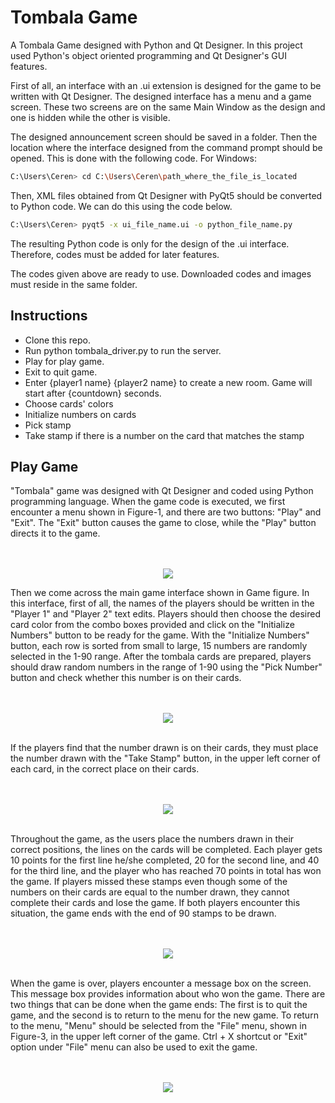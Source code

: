 # Tombala Game
   A Tombala Game designed with Python and Qt Designer. In this project used Python's object oriented programming and Qt Designer's GUI features. 
 
 First of all, an interface with an .ui extension is designed for the game to be written with Qt Designer. The designed interface has a menu and a game screen. These two screens are on the same Main Window as the design and one is hidden while the other is visible.

The designed announcement screen should be saved in a folder. Then the location where the interface designed from the command prompt should be opened. This is done with the following code.
For Windows:

```bash
C:\Users\Ceren> cd C:\Users\Ceren\path_where_the_file_is_located
```

Then, XML files obtained from Qt Designer with PyQt5 should be converted to Python code. We can do this using the code below.

```bash
C:\Users\Ceren> pyqt5 -x ui_file_name.ui -o python_file_name.py
```

The resulting Python code is only for the design of the .ui interface. Therefore, codes must be added for later features.

The codes given above are ready to use. Downloaded codes and images must reside in the same folder.

## Instructions
* Clone this repo.
* Run python tombala_driver.py to run the server.
* Play for play game.
* Exit to quit game.
* Enter {player1 name} {player2 name} to create a new room. Game will start after {countdown} seconds.
* Choose cards' colors
* Initialize numbers on cards
* Pick stamp
* Take stamp if there is a number on the card that matches the stamp

## Play Game

"Tombala" game was designed with Qt Designer and coded using Python programming language. When the game code is executed, we first encounter a menu shown in Figure-1, and there are two buttons: "Play" and "Exit". The "Exit" button causes the game to close, while the "Play" button directs it to the game. 


<p align="center">
  <br><br>
  <img src="https://user-images.githubusercontent.com/59059790/84407488-986f2b80-ac13-11ea-8566-4147b29fb44d.png">
</p>

Then we come across the main game interface shown in Game figure. In this interface, first of all, the names of the players should be written in the "Player 1" and "Player 2" text edits. Players should then choose the desired card color from the combo boxes provided and click on the "Initialize Numbers" button to be ready for the game. With the "Initialize Numbers" button, each row is sorted from small to large, 15 numbers are randomly selected in the 1-90 range. After the tombala cards are prepared, players should draw random numbers in the range of 1-90 using the "Pick Number" button and check whether this number is on their cards.

<p align="center">
  <br><br>
  <img src="https://user-images.githubusercontent.com/59059790/84412054-57791600-ac17-11ea-89d8-a84ae0560532.png">
  <br><br>
</p>

If the players find that the number drawn is on their cards, they must place the number drawn with the "Take Stamp" button, in the upper left corner of each card, in the correct place on their cards.

<p align="center">
  <br><br>
  <img src="https://user-images.githubusercontent.com/59059790/84426652-3ec72b00-ac2c-11ea-9d14-37e964b60162.png">
  <br><br>
</p>

Throughout the game, as the users place the numbers drawn in their correct positions, the lines on the cards will be completed. Each player gets 10 points for the first line he/she completed, 20 for the second line, and 40 for the third line, and the player who has reached 70 points in total has won the game. If players missed these stamps even though some of the numbers on their cards are equal to the number drawn, they cannot complete their cards and lose the game. If both players encounter this situation, the game ends with the end of 90 stamps to be drawn. 

<p align="center">
  <br><br>
  <img src="https://user-images.githubusercontent.com/59059790/84426301-a8930500-ac2b-11ea-9213-c5ce4b48acb2.png">
  <br><br>
</p>


When the game is over, players encounter a message box on the screen. This message box provides information about who won the game. There are two things that can be done when the game ends: The first is to quit the game, and the second is to return to the menu for the new game. To return to the menu, "Menu" should be selected from the "File" menu, shown in Figure-3, in the upper left corner of the game. Ctrl + X shortcut or "Exit" option under "File" menu can also be used to exit the game.

<p align="center">
  <br><br>
  <img src="https://user-images.githubusercontent.com/59059790/84426121-5eaa1f00-ac2b-11ea-8feb-bc9c59abe12b.png">
  <br><br>
</p>
